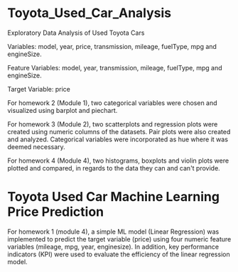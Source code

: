 # Toyota_Used_Car_Analysis
Exploratory Data Analysis of Used Toyota Cars

Variables: model, year, price, transmission, mileage, fuelType, mpg and engineSize.

Feature Variables: model, year, transmission, mileage, fuelType, mpg and engineSize.

Target Variable: price 

For homework 2 (Module 1), two categorical variables were chosen and visualized using barplot and piechart.

For homework 3 (Module 2), two scatterplots and regression plots were created using numeric columns of the datasets. Pair plots were also created and analyzed. Categorical variables were incorporated as hue where it was deemed necessary.

For homework 4 (Module 4), two histograms, boxplots and violin plots were plotted and compared, in regards to the data they can and can't provide.

# Toyota Used Car Machine Learning Price Prediction
For homework 1 (module 4), a simple ML model (Linear Regression) was implemented to predict the target variable (price) using four numeric feature variables (mileage, mpg, year, enginesize). In addition, key performance indicators (KPI) were used to evaluate the efficiency of the linear regression model. 
